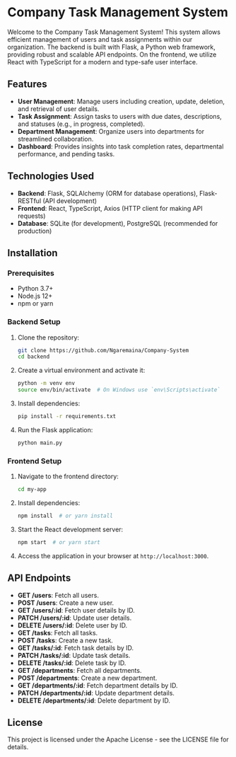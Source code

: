 # Company Task Management System

Welcome to the Company Task Management System! This system allows efficient management of users and task assignments within our organization. The backend is built with Flask, a Python web framework, providing robust and scalable API endpoints. On the frontend, we utilize React with TypeScript for a modern and type-safe user interface.

## Features

- **User Management**: Manage users including creation, update, deletion, and retrieval of user details.
- **Task Assignment**: Assign tasks to users with due dates, descriptions, and statuses (e.g., in progress, completed).
- **Department Management**: Organize users into departments for streamlined collaboration.
- **Dashboard**: Provides insights into task completion rates, departmental performance, and pending tasks.

## Technologies Used

- **Backend**: Flask, SQLAlchemy (ORM for database operations), Flask-RESTful (API development)
- **Frontend**: React, TypeScript, Axios (HTTP client for making API requests)
- **Database**: SQLite (for development), PostgreSQL (recommended for production)

## Installation

### Prerequisites

- Python 3.7+
- Node.js 12+
- npm or yarn

### Backend Setup

1. Clone the repository:
   ```bash
   git clone https://github.com/Ngaremaina/Company-System
   cd backend
   ```

2. Create a virtual environment and activate it:
   ```bash
   python -m venv env
   source env/bin/activate  # On Windows use `env\Scripts\activate`
   ```

3. Install dependencies:
   ```bash
   pip install -r requirements.txt
   ```


4. Run the Flask application:
   ```bash
   python main.py
   ```

### Frontend Setup

1. Navigate to the frontend directory:
   ```bash
   cd my-app
   ```

2. Install dependencies:
   ```bash
   npm install  # or yarn install
   ```

3. Start the React development server:
   ```bash
   npm start  # or yarn start
   ```

4. Access the application in your browser at `http://localhost:3000`.

## API Endpoints

- **GET /users**: Fetch all users.
- **POST /users**: Create a new user.
- **GET /users/:id**: Fetch user details by ID.
- **PATCH /users/:id**: Update user details.
- **DELETE /users/:id**: Delete user by ID.
- **GET /tasks**: Fetch all tasks.
- **POST /tasks**: Create a new task.
- **GET /tasks/:id**: Fetch task details by ID.
- **PATCH /tasks/:id**: Update task details.
- **DELETE /tasks/:id**: Delete task by ID.
- **GET /departments**: Fetch all departments.
- **POST /departments**: Create a new department.
- **GET /departments/:id**: Fetch department details by ID.
- **PATCH /departments/:id**: Update department details.
- **DELETE /departments/:id**: Delete department by ID.


## License

This project is licensed under the Apache License - see the LICENSE file for details.
